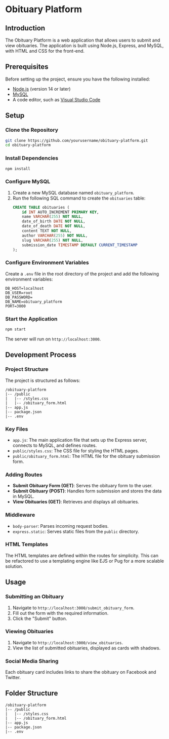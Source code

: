 # Obituary Platform

## Introduction
The Obituary Platform is a web application that allows users to submit and view obituaries. The application is built using Node.js, Express, and MySQL, with HTML and CSS for the front-end.

## Prerequisites
Before setting up the project, ensure you have the following installed:
- [Node.js](https://nodejs.org/) (version 14 or later)
- [MySQL](https://www.mysql.com/)
- A code editor, such as [Visual Studio Code](https://code.visualstudio.com/)

## Setup

### Clone the Repository
```bash
git clone https://github.com/yourusername/obituary-platform.git
cd obituary-platform
```

### Install Dependencies
```bash
npm install
```

### Configure MySQL
1. Create a new MySQL database named `obituary_platform`.
2. Run the following SQL command to create the `obituaries` table:
   ```sql
   CREATE TABLE obituaries (
       id INT AUTO_INCREMENT PRIMARY KEY,
       name VARCHAR(255) NOT NULL,
       date_of_birth DATE NOT NULL,
       date_of_death DATE NOT NULL,
       content TEXT NOT NULL,
       author VARCHAR(255) NOT NULL,
       slug VARCHAR(255) NOT NULL,
       submission_date TIMESTAMP DEFAULT CURRENT_TIMESTAMP
   );
   ```

### Configure Environment Variables
Create a `.env` file in the root directory of the project and add the following environment variables:
```
DB_HOST=localhost
DB_USER=root
DB_PASSWORD=
DB_NAME=obituary_platform
PORT=3000
```

### Start the Application
```bash
npm start
```
The server will run on `http://localhost:3000`.

## Development Process

### Project Structure
The project is structured as follows:
```
/obituary-platform
|-- /public
|   |-- /styles.css
|   |-- /obituary_form.html
|-- app.js
|-- package.json
|-- .env
```

### Key Files
- `app.js`: The main application file that sets up the Express server, connects to MySQL, and defines routes.
- `public/styles.css`: The CSS file for styling the HTML pages.
- `public/obituary_form.html`: The HTML file for the obituary submission form.

### Adding Routes
- **Submit Obituary Form (GET)**: Serves the obituary form to the user.
- **Submit Obituary (POST)**: Handles form submission and stores the data in MySQL.
- **View Obituaries (GET)**: Retrieves and displays all obituaries.

### Middleware
- `body-parser`: Parses incoming request bodies.
- `express.static`: Serves static files from the `public` directory.

### HTML Templates
The HTML templates are defined within the routes for simplicity. This can be refactored to use a templating engine like EJS or Pug for a more scalable solution.

## Usage

### Submitting an Obituary
1. Navigate to `http://localhost:3000/submit_obituary_form`.
2. Fill out the form with the required information.
3. Click the "Submit" button.

### Viewing Obituaries
1. Navigate to `http://localhost:3000/view_obituaries`.
2. View the list of submitted obituaries, displayed as cards with shadows.

### Social Media Sharing
Each obituary card includes links to share the obituary on Facebook and Twitter.

## Folder Structure
```
/obituary-platform
|-- /public
|   |-- /styles.css
|   |-- /obituary_form.html
|-- app.js
|-- package.json
|-- .env
```
